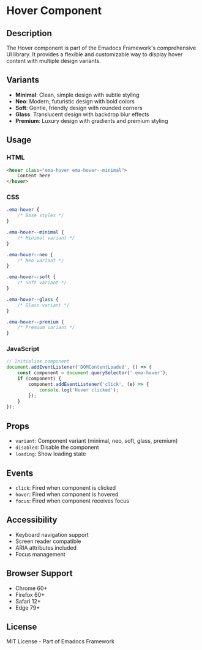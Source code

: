 # Hover Component

## Description
The Hover component is part of the Emadocs Framework's comprehensive UI library. It provides a flexible and customizable way to display hover content with multiple design variants.

## Variants
- **Minimal**: Clean, simple design with subtle styling
- **Neo**: Modern, futuristic design with bold colors
- **Soft**: Gentle, friendly design with rounded corners
- **Glass**: Translucent design with backdrop blur effects
- **Premium**: Luxury design with gradients and premium styling

## Usage

### HTML
```html
<hover class="ema-hover ema-hover--minimal">
    Content here
</hover>
```

### CSS
```css
.ema-hover {
    /* Base styles */
}

.ema-hover--minimal {
    /* Minimal variant */
}

.ema-hover--neo {
    /* Neo variant */
}

.ema-hover--soft {
    /* Soft variant */
}

.ema-hover--glass {
    /* Glass variant */
}

.ema-hover--premium {
    /* Premium variant */
}
```

### JavaScript
```javascript
// Initialize component
document.addEventListener('DOMContentLoaded', () => {
    const component = document.querySelector('.ema-hover');
    if (component) {
        component.addEventListener('click', (e) => {
            console.log('Hover clicked');
        });
    }
});
```

## Props
- `variant`: Component variant (minimal, neo, soft, glass, premium)
- `disabled`: Disable the component
- `loading`: Show loading state

## Events
- `click`: Fired when component is clicked
- `hover`: Fired when component is hovered
- `focus`: Fired when component receives focus

## Accessibility
- Keyboard navigation support
- Screen reader compatible
- ARIA attributes included
- Focus management

## Browser Support
- Chrome 60+
- Firefox 60+
- Safari 12+
- Edge 79+

## License
MIT License - Part of Emadocs Framework
